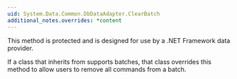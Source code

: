 ```yaml
---
uid: System.Data.Common.DbDataAdapter.ClearBatch
additional_notes.overrides: *content
---
```


<p>This method is protected and is designed for use by a .NET Framework data provider.  
  
 If a class that inherits from <xref href="System.Data.Common.DbDataAdapter"></xref> supports batches, that class overrides this method to allow users to remove all commands from a batch.</p>



